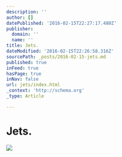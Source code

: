 ```yaml
---
description: ''
author: []
datePublished: '2016-02-15T22:27:17.480Z'
publisher:
  domain: ''
  name: ''
title: Jets.
dateModified: '2016-02-15T22:26:58.316Z'
sourcePath: _posts/2016-02-15-jets.md
published: true
inFeed: true
hasPage: true
inNav: false
url: jets/index.html
_context: 'http://schema.org'
_type: Article

---
```

# Jets.
![](https://the-grid-user-content.s3-us-west-2.amazonaws.com/cf2ad635-6cdd-42f5-a894-2395d75b3dba.png)